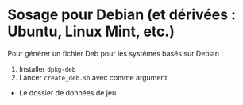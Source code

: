 # Sosage pour Debian (et dérivées : Ubuntu, Linux Mint, etc.)

Pour générer un fichier Deb pour les systèmes basés sur Debian :

1. Installer `dpkg-deb`
2. Lancer `create_deb.sh` avec comme argument
  - Le dossier de données de jeu
